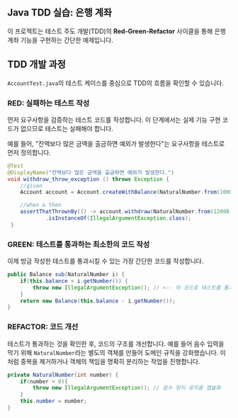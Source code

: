 ## Java TDD 실습: 은행 계좌
이 프로젝트는 테스트 주도 개발(TDD)의 **Red-Green-Refactor** 사이클을 통해 은행 계좌 기능을 구현하는 간단한 예제입니다.

## TDD 개발 과정
`AccountTest.java`의 테스트 케이스를 중심으로 TDD의 흐름을 확인할 수 있습니다.

### RED: 실패하는 테스트 작성
먼저 요구사항을 검증하는 테스트 코드를 작성합니다. 이 단계에서는 실제 기능 구현 코드가 없으므로 테스트는 실패해야 합니다.

예를 들어, "잔액보다 많은 금액을 출금하면 예외가 발생한다"는 요구사항을 테스트로 먼저 정의합니다.

```java
@Test
@DisplayName("잔액보다 많은 금액을 출금하면 예외가 발생한다.")
void withdraw_throw_exception () throws Exception {
    //given
    Account account = Account.createWithBalance(NaturalNumber.from(10000));

    //when & then
    assertThatThrownBy(() -> account.withdraw(NaturalNumber.from(12000)))
            .isInstanceOf(IllegalArgumentException.class);
 }
```

### GREEN: 테스트를 통과하는 최소한의 코드 작성
이제 방금 작성한 테스트를 통과시킬 수 있는 가장 간단한 코드를 작성합니다.

```java
public Balance sub(NaturalNumber i) {
    if(this.balance < i.getNumber()) {
        throw new IllegalArgumentException(); // <-- 이 코드로 테스트를 통과시킴
    }
    return new Balance(this.balance - i.getNumber());
}
```

### REFACTOR: 코드 개선
테스트가 통과하는 것을 확인한 후, 코드의 구조를 개선합니다. 예를 들어 음수 입력을 막기 위해 `NaturalNumber`라는 별도의 객체를 만들어 도메인 규칙을 강화했습니다. 이처럼 중복을 제거하거나 객체의 책임을 명확히 분리하는 작업을 진행합니다.

```java
private NaturalNumber(int number) {
    if(number < 0){
        throw new IllegalArgumentException(); // 음수 방지 로직을 캡슐화
    }
    this.number = number;
}
```
